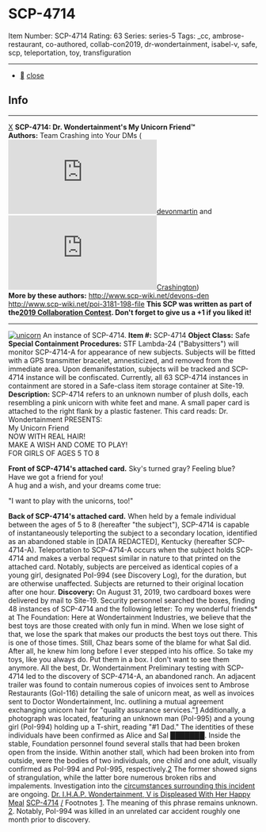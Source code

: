 # SCP-4714
Item Number: SCP-4714
Rating: 63
Series: series-5
Tags: _cc, ambrose-restaurant, co-authored, collab-con2019, dr-wondertainment, isabel-v, safe, scp, teleportation, toy, transfiguration

---

  * [](javascript:;)
[close](javascript:;)
## Info
* * *
[X](javascript:;)
**SCP-4714: Dr. Wondertainment's My Unicorn Friend™**  
**Authors:** Team Crashing into Your DMs ([![devonmartin](https://www.wikidot.com/avatar.php?userid=1985558&amp;size=small&amp;timestamp=1746200898)](http://www.wikidot.com/user:info/devonmartin)[devonmartin](http://www.wikidot.com/user:info/devonmartin) and [![Crashington](https://www.wikidot.com/avatar.php?userid=5028224&amp;size=small&amp;timestamp=1746200898)](http://www.wikidot.com/user:info/crashington)[Crashington](http://www.wikidot.com/user:info/crashington))  
**More by these authors:** <http://www.scp-wiki.net/devons-den>  
<http://www.scp-wiki.net/poi-3181-198-file>
**This SCP was written as part of the[2019 Collaboration Contest](http://www.scp-wiki.net/collaboration-contest). Don't forget to give us a +1 if you liked it!**
* * *

[![unicorn](https://scp-wiki.wdfiles.com/local--resized-images/scp-4714/unicorn/medium.jpg)](https://scp-wiki.wdfiles.com/local--files/scp-4714/unicorn)
An instance of SCP-4714.
**Item #:** SCP-4714
**Object Class:** Safe
**Special Containment Procedures:** STF Lambda-24 ("Babysitters") will monitor SCP-4714-A for appearance of new subjects. Subjects will be fitted with a GPS transmitter bracelet, amnesticized, and removed from the immediate area. Upon demanifestation, subjects will be tracked and SCP-4714 instance will be confiscated. Currently, all 63 SCP-4714 instances in containment are stored in a Safe-class item storage container at Site-19.
**Description:** SCP-4714 refers to an unknown number of plush dolls, each resembling a pink unicorn with white feet and mane. A small paper card is attached to the right flank by a plastic fastener. This card reads:
Dr. Wondertainment PRESENTS:  
My Unicorn Friend  
NOW WITH REAL HAIR!  
MAKE A WISH AND COME TO PLAY!  
FOR GIRLS OF AGES 5 TO 8
  

**Front of SCP-4714's attached card.**
Sky's turned gray? Feeling blue?  
Have we got a friend for you!  
A hug and a wish, and your dreams come true:  
  
"I want to play with the unicorns, too!"  

  

**Back of SCP-4714's attached card.**
When held by a female individual between the ages of 5 to 8 (hereafter "the subject"), SCP-4714 is capable of instantaneously teleporting the subject to a secondary location, identified as an abandoned stable in [DATA REDACTED], Kentucky (hereafter SCP-4714-A).
Teleportation to SCP-4714-A occurs when the subject holds SCP-4714 and makes a verbal request similar in nature to that printed on the attached card. Notably, subjects are perceived as identical copies of a young girl, designated PoI-994 (see Discovery Log), for the duration, but are otherwise unaffected. Subjects are returned to their original location after one hour.
**Discovery:** On August 31, 2019, two cardboard boxes were delivered by mail to Site-19. Security personnel searched the boxes, finding 48 instances of SCP-4714 and the following letter:
To my wonderful friends* at The Foundation:
Here at Wondertainment Industries, we believe that the best toys are those created with only fun in mind. When we lose sight of that, we lose the spark that makes our products the best toys out there.
This is one of those times.
Still, Chaz bears some of the blame for what Sal did. After all, he knew him long before I ever stepped into his office.
So take my toys, like you always do. Put them in a box. I don't want to see them anymore.
All the best, Dr. Wondertainment
Preliminary testing with SCP-4714 led to the discovery of SCP-4714-A, an abandoned ranch. An adjacent trailer was found to contain numerous copies of invoices sent to Ambrose Restaurants (GoI-116) detailing the sale of unicorn meat, as well as invoices sent to Doctor Wondertainment, Inc. outlining a mutual agreement exchanging unicorn hair for "quality assurance services."[1](javascript:;) Additionally, a photograph was located, featuring an unknown man (PoI-995) and a young girl (PoI-994) holding up a T-shirt, reading "#1 Dad." The identities of these individuals have been confirmed as Alice and Sal ███████.
Inside the stable, Foundation personnel found several stalls that had been broken open from the inside. Within another stall, which had been broken into from outside, were the bodies of two individuals, one child and one adult, visually confirmed as PoI-994 and PoI-995, respectively.[2](javascript:;) The former showed signs of strangulation, while the latter bore numerous broken ribs and impalements.
Investigation into the [circumstances surrounding this incident](/isabels-happy-meal) are ongoing.
[Dr. I.H.A.P. Wondertainment, V is Displeased With Her Happy Meal](http://www.scp-wiki.net/isabels-happy-meal)
[SCP-4714](/)
[/](/)
Footnotes
[1](javascript:;). The meaning of this phrase remains unknown.
[2](javascript:;). Notably, PoI-994 was killed in an unrelated car accident roughly one month prior to discovery.